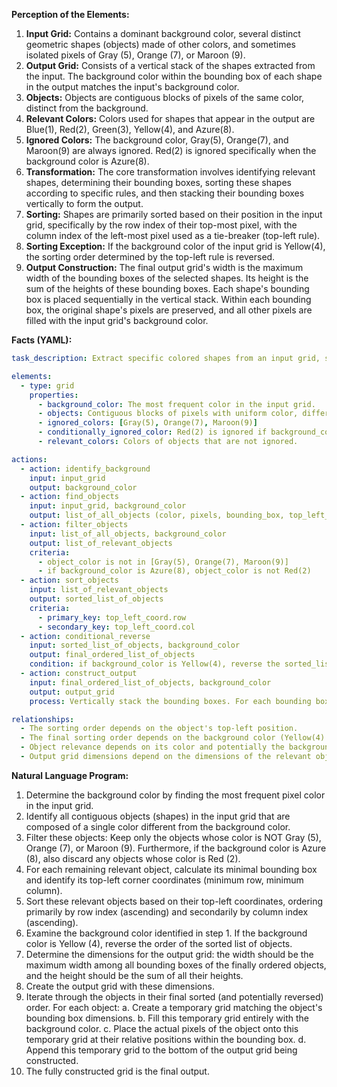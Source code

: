 **Perception of the Elements:**

1.  **Input Grid:** Contains a dominant background color, several distinct geometric shapes (objects) made of other colors, and sometimes isolated pixels of Gray (5), Orange (7), or Maroon (9).
2.  **Output Grid:** Consists of a vertical stack of the shapes extracted from the input. The background color within the bounding box of each shape in the output matches the input's background color.
3.  **Objects:** Objects are contiguous blocks of pixels of the same color, distinct from the background.
4.  **Relevant Colors:** Colors used for shapes that appear in the output are Blue(1), Red(2), Green(3), Yellow(4), and Azure(8).
5.  **Ignored Colors:** The background color, Gray(5), Orange(7), and Maroon(9) are always ignored. Red(2) is ignored specifically when the background color is Azure(8).
6.  **Transformation:** The core transformation involves identifying relevant shapes, determining their bounding boxes, sorting these shapes according to specific rules, and then stacking their bounding boxes vertically to form the output.
7.  **Sorting:** Shapes are primarily sorted based on their position in the input grid, specifically by the row index of their top-most pixel, with the column index of the left-most pixel used as a tie-breaker (top-left rule).
8.  **Sorting Exception:** If the background color of the input grid is Yellow(4), the sorting order determined by the top-left rule is reversed.
9.  **Output Construction:** The final output grid's width is the maximum width of the bounding boxes of the selected shapes. Its height is the sum of the heights of these bounding boxes. Each shape's bounding box is placed sequentially in the vertical stack. Within each bounding box, the original shape's pixels are preserved, and all other pixels are filled with the input grid's background color.

**Facts (YAML):**


```yaml
task_description: Extract specific colored shapes from an input grid, sort them based on position (with a conditional reversal), and stack their bounding boxes vertically in the output grid.

elements:
  - type: grid
    properties:
      - background_color: The most frequent color in the input grid.
      - objects: Contiguous blocks of pixels with uniform color, different from the background.
      - ignored_colors: [Gray(5), Orange(7), Maroon(9)]
      - conditionally_ignored_color: Red(2) is ignored if background_color is Azure(8).
      - relevant_colors: Colors of objects that are not ignored.

actions:
  - action: identify_background
    input: input_grid
    output: background_color
  - action: find_objects
    input: input_grid, background_color
    output: list_of_all_objects (color, pixels, bounding_box, top_left_coord)
  - action: filter_objects
    input: list_of_all_objects, background_color
    output: list_of_relevant_objects
    criteria:
      - object_color is not in [Gray(5), Orange(7), Maroon(9)]
      - if background_color is Azure(8), object_color is not Red(2)
  - action: sort_objects
    input: list_of_relevant_objects
    output: sorted_list_of_objects
    criteria:
      - primary_key: top_left_coord.row
      - secondary_key: top_left_coord.col
  - action: conditional_reverse
    input: sorted_list_of_objects, background_color
    output: final_ordered_list_of_objects
    condition: if background_color is Yellow(4), reverse the sorted_list_of_objects.
  - action: construct_output
    input: final_ordered_list_of_objects, background_color
    output: output_grid
    process: Vertically stack the bounding boxes. For each bounding box, fill with background_color and overlay the object's pixels.

relationships:
  - The sorting order depends on the object's top-left position.
  - The final sorting order depends on the background color (Yellow(4) triggers reversal).
  - Object relevance depends on its color and potentially the background color (Red(2) vs Azure(8) background).
  - Output grid dimensions depend on the dimensions of the relevant objects' bounding boxes.
```


**Natural Language Program:**

1.  Determine the background color by finding the most frequent pixel color in the input grid.
2.  Identify all contiguous objects (shapes) in the input grid that are composed of a single color different from the background color.
3.  Filter these objects: Keep only the objects whose color is NOT Gray (5), Orange (7), or Maroon (9). Furthermore, if the background color is Azure (8), also discard any objects whose color is Red (2).
4.  For each remaining relevant object, calculate its minimal bounding box and identify its top-left corner coordinates (minimum row, minimum column).
5.  Sort these relevant objects based on their top-left coordinates, ordering primarily by row index (ascending) and secondarily by column index (ascending).
6.  Examine the background color identified in step 1. If the background color is Yellow (4), reverse the order of the sorted list of objects.
7.  Determine the dimensions for the output grid: the width should be the maximum width among all bounding boxes of the finally ordered objects, and the height should be the sum of all their heights.
8.  Create the output grid with these dimensions.
9.  Iterate through the objects in their final sorted (and potentially reversed) order. For each object:
    a. Create a temporary grid matching the object's bounding box dimensions.
    b. Fill this temporary grid entirely with the background color.
    c. Place the actual pixels of the object onto this temporary grid at their relative positions within the bounding box.
    d. Append this temporary grid to the bottom of the output grid being constructed.
10. The fully constructed grid is the final output.